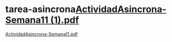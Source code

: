 # tarea-asincrona[ActividadAsincrona-Semana11 (1).pdf](https://github.com/kev0000exe/tarea-asincrona/files/11257768/ActividadAsincrona-Semana11.1.pdf)
[ActividadAsincrona-Semana11.pdf](https://github.com/kev0000exe/tarea-asincrona/files/11257769/ActividadAsincrona-Semana11.pdf)
